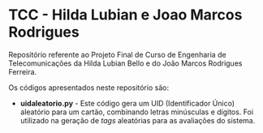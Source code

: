 # TCC - Hilda Lubian e Joao Marcos Rodrigues
Repositório referente ao Projeto Final de Curso de Engenharia de Telecomunicações da Hilda Lubian Bello e do João Marcos Rodrigues Ferreira.

Os códigos apresentados neste repositório são:

* **uidaleatorio.py** - Este código gera um UID (Identificador Único) aleatório para um cartão, combinando letras minúsculas e dígitos. Foi utilizado na geração de *tags* aleatórias para as avaliações do sistema.
